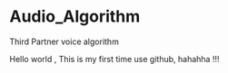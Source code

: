 # Audio_Algorithm
Third Partner voice algorithm

Hello world ,  This is my first time use github,  hahahha !!!
